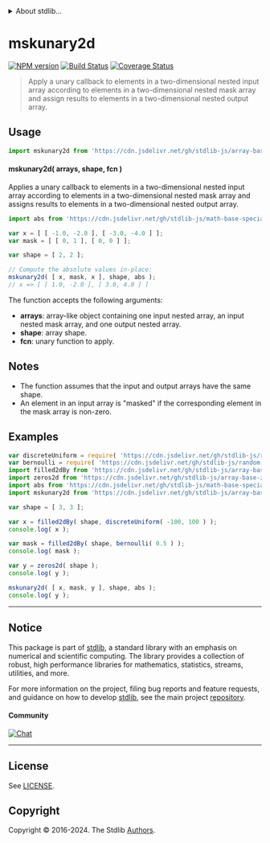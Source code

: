 <!--

@license Apache-2.0

Copyright (c) 2023 The Stdlib Authors.

Licensed under the Apache License, Version 2.0 (the "License");
you may not use this file except in compliance with the License.
You may obtain a copy of the License at

   http://www.apache.org/licenses/LICENSE-2.0

Unless required by applicable law or agreed to in writing, software
distributed under the License is distributed on an "AS IS" BASIS,
WITHOUT WARRANTIES OR CONDITIONS OF ANY KIND, either express or implied.
See the License for the specific language governing permissions and
limitations under the License.

-->


<details>
  <summary>
    About stdlib...
  </summary>
  <p>We believe in a future in which the web is a preferred environment for numerical computation. To help realize this future, we've built stdlib. stdlib is a standard library, with an emphasis on numerical and scientific computation, written in JavaScript (and C) for execution in browsers and in Node.js.</p>
  <p>The library is fully decomposable, being architected in such a way that you can swap out and mix and match APIs and functionality to cater to your exact preferences and use cases.</p>
  <p>When you use stdlib, you can be absolutely certain that you are using the most thorough, rigorous, well-written, studied, documented, tested, measured, and high-quality code out there.</p>
  <p>To join us in bringing numerical computing to the web, get started by checking us out on <a href="https://github.com/stdlib-js/stdlib">GitHub</a>, and please consider <a href="https://opencollective.com/stdlib">financially supporting stdlib</a>. We greatly appreciate your continued support!</p>
</details>

# mskunary2d

[![NPM version][npm-image]][npm-url] [![Build Status][test-image]][test-url] [![Coverage Status][coverage-image]][coverage-url] <!-- [![dependencies][dependencies-image]][dependencies-url] -->

> Apply a unary callback to elements in a two-dimensional nested input array according to elements in a two-dimensional nested mask array and assign results to elements in a two-dimensional nested output array.

<section class="intro">

</section>

<!-- /.intro -->



<section class="usage">

## Usage

```javascript
import mskunary2d from 'https://cdn.jsdelivr.net/gh/stdlib-js/array-base-mskunary2d@deno/mod.js';
```

#### mskunary2d( arrays, shape, fcn )

Applies a unary callback to elements in a two-dimensional nested input array according to elements in a two-dimensional nested mask array and assigns results to elements in a two-dimensional nested output array.

```javascript
import abs from 'https://cdn.jsdelivr.net/gh/stdlib-js/math-base-special-abs@deno/mod.js';

var x = [ [ -1.0, -2.0 ], [ -3.0, -4.0 ] ];
var mask = [ [ 0, 1 ], [ 0, 0 ] ];

var shape = [ 2, 2 ];

// Compute the absolute values in-place:
mskunary2d( [ x, mask, x ], shape, abs );
// x => [ [ 1.0, -2.0 ], [ 3.0, 4.0 ] ]
```

The function accepts the following arguments:

-   **arrays**: array-like object containing one input nested array, an input nested mask array, and one output nested array.
-   **shape**: array shape.
-   **fcn**: unary function to apply.

</section>

<!-- /.usage -->

<section class="notes">

## Notes

-   The function assumes that the input and output arrays have the same shape.
-   An element in an input array is "masked" if the corresponding element in the mask array is non-zero.

</section>

<!-- /.notes -->

<section class="examples">

## Examples

<!-- eslint no-undef: "error" -->

```javascript
var discreteUniform = require( 'https://cdn.jsdelivr.net/gh/stdlib-js/random-base-discrete-uniform' ).factory;
var bernoulli = require( 'https://cdn.jsdelivr.net/gh/stdlib-js/random-base-bernoulli' ).factory;
import filled2dBy from 'https://cdn.jsdelivr.net/gh/stdlib-js/array-base-filled2d-by@deno/mod.js';
import zeros2d from 'https://cdn.jsdelivr.net/gh/stdlib-js/array-base-zeros2d@deno/mod.js';
import abs from 'https://cdn.jsdelivr.net/gh/stdlib-js/math-base-special-abs@deno/mod.js';
import mskunary2d from 'https://cdn.jsdelivr.net/gh/stdlib-js/array-base-mskunary2d@deno/mod.js';

var shape = [ 3, 3 ];

var x = filled2dBy( shape, discreteUniform( -100, 100 ) );
console.log( x );

var mask = filled2dBy( shape, bernoulli( 0.5 ) );
console.log( mask );

var y = zeros2d( shape );
console.log( y );

mskunary2d( [ x, mask, y ], shape, abs );
console.log( y );
```

</section>

<!-- /.examples -->

<!-- Section for related `stdlib` packages. Do not manually edit this section, as it is automatically populated. -->

<section class="related">

</section>

<!-- /.related -->

<!-- Section for all links. Make sure to keep an empty line after the `section` element and another before the `/section` close. -->


<section class="main-repo" >

* * *

## Notice

This package is part of [stdlib][stdlib], a standard library with an emphasis on numerical and scientific computing. The library provides a collection of robust, high performance libraries for mathematics, statistics, streams, utilities, and more.

For more information on the project, filing bug reports and feature requests, and guidance on how to develop [stdlib][stdlib], see the main project [repository][stdlib].

#### Community

[![Chat][chat-image]][chat-url]

---

## License

See [LICENSE][stdlib-license].


## Copyright

Copyright &copy; 2016-2024. The Stdlib [Authors][stdlib-authors].

</section>

<!-- /.stdlib -->

<!-- Section for all links. Make sure to keep an empty line after the `section` element and another before the `/section` close. -->

<section class="links">

[npm-image]: http://img.shields.io/npm/v/@stdlib/array-base-mskunary2d.svg
[npm-url]: https://npmjs.org/package/@stdlib/array-base-mskunary2d

[test-image]: https://github.com/stdlib-js/array-base-mskunary2d/actions/workflows/test.yml/badge.svg?branch=v0.2.1
[test-url]: https://github.com/stdlib-js/array-base-mskunary2d/actions/workflows/test.yml?query=branch:v0.2.1

[coverage-image]: https://img.shields.io/codecov/c/github/stdlib-js/array-base-mskunary2d/main.svg
[coverage-url]: https://codecov.io/github/stdlib-js/array-base-mskunary2d?branch=main

<!--

[dependencies-image]: https://img.shields.io/david/stdlib-js/array-base-mskunary2d.svg
[dependencies-url]: https://david-dm.org/stdlib-js/array-base-mskunary2d/main

-->

[chat-image]: https://img.shields.io/gitter/room/stdlib-js/stdlib.svg
[chat-url]: https://app.gitter.im/#/room/#stdlib-js_stdlib:gitter.im

[stdlib]: https://github.com/stdlib-js/stdlib

[stdlib-authors]: https://github.com/stdlib-js/stdlib/graphs/contributors

[umd]: https://github.com/umdjs/umd
[es-module]: https://developer.mozilla.org/en-US/docs/Web/JavaScript/Guide/Modules

[deno-url]: https://github.com/stdlib-js/array-base-mskunary2d/tree/deno
[deno-readme]: https://github.com/stdlib-js/array-base-mskunary2d/blob/deno/README.md
[umd-url]: https://github.com/stdlib-js/array-base-mskunary2d/tree/umd
[umd-readme]: https://github.com/stdlib-js/array-base-mskunary2d/blob/umd/README.md
[esm-url]: https://github.com/stdlib-js/array-base-mskunary2d/tree/esm
[esm-readme]: https://github.com/stdlib-js/array-base-mskunary2d/blob/esm/README.md
[branches-url]: https://github.com/stdlib-js/array-base-mskunary2d/blob/main/branches.md

[stdlib-license]: https://raw.githubusercontent.com/stdlib-js/array-base-mskunary2d/main/LICENSE

</section>

<!-- /.links -->
